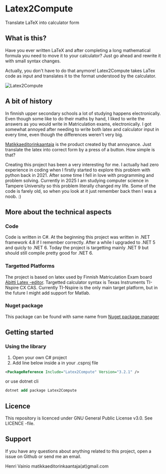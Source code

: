 # Latex2Compute
 Translate LaTeX into calculator form

## What is this?

Have you ever written LaTeX and after completing a long mathematical formula you need to move it to your calculator? Just go ahead and rewrite it with small syntax changes. 

Actually, you don't have to do that anymore! Latex2Compute takes LaTex code as input and translates it to the format understood by the calculator. 

![Latex2Compute](https://github.com/user-attachments/assets/af4164d1-2499-4206-9669-83dfe490381b)


## A bit of history

In finnish upper secondary schools a lot of studying happens electronically. Even though some like to do their maths by hand, I liked to write the answers as you would write in Matriculation exams, electronically. I got somewhat annoyed after needing to write both latex and calculator input in every time, even though the differences weren't very big. 

[Matikkaeditorinkaantaja](https://github.com/henrivain/Matikkaeditorinkaantaja) is the product created by that annoyance. Just translate the latex into correct form by a press of a button. How simple is that?

Creating this project has been a very interesting for me. I actually had zero experience in coding when I firstly started to explore this problem with python back in 2021. After some time I fell in love with programming and problem solving. Currently in 2025 I am studying computer science in Tampere University so this problem literally changed my life. Some of the code is farely old, so when you look at it just remember back then I was a noob.  :)

## More about the technical aspects

### Code

Code is written in C#. At the beginning this project was written in .NET framework 4.8 if I remember correctly. After a while I upgraded to .NET 5 and quicly to .NET 6. Today the project is targetting mainly .NET 9 but should still compile pretty good for .NET 6.

### Targetted Platforms

The project is based on latex used by Finnish Matriculation Exam board [Abitti Latex -editor](https://math-demo.abitti.fi/). Targetted calculator syntax is Texas Instruments TI-Nspire CX CAS. Currently TI-Nspire is the only main target platform, but in the future I might add support for Matlab.

### Nuget package
This package can be found with same name from [Nuget package manager](https://www.nuget.org/packages/Latex2Compute/)

## Getting started

### Using the library 
1) Open your own C# project
2) Add line below inside a <ItemGroup> in your .csproj file
``` xml
<PackageReference Include="Latex2Compute" Version="3.2.1" />
```
or use dotnet cli
```ps
dotnet add package Latex2Compute
```

## Licence
This repository is licenced under GNU General Public License v3.0. See LICENCE -file.

## Support

If you have any questions about anything related to this project, open a issue on Github or send me an email.

Henri Vainio
matikkaeditorinkaantaja(at)gmail.com
